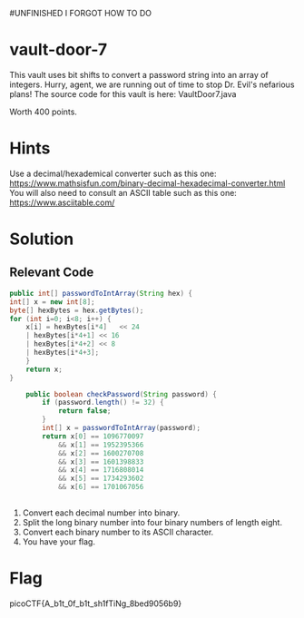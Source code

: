 #UNFINISHED I FORGOT HOW TO DO
# vault-door-7
This vault uses bit shifts to convert a password string into an array of integers. Hurry, agent, we are running out of time to stop Dr. Evil's nefarious plans! The source code for this vault is here: VaultDoor7.java

Worth 400 points.

# Hints
Use a decimal/hexademical converter such as this one: https://www.mathsisfun.com/binary-decimal-hexadecimal-converter.html
You will also need to consult an ASCII table such as this one: https://www.asciitable.com/

# Solution
## Relevant Code
```java
public int[] passwordToIntArray(String hex) {
int[] x = new int[8];
byte[] hexBytes = hex.getBytes();
for (int i=0; i<8; i++) {
    x[i] = hexBytes[i*4]   << 24
    | hexBytes[i*4+1] << 16
    | hexBytes[i*4+2] << 8
    | hexBytes[i*4+3];
    }
    return x;
}

    public boolean checkPassword(String password) {
        if (password.length() != 32) {
            return false;
        }
        int[] x = passwordToIntArray(password);
        return x[0] == 1096770097
            && x[1] == 1952395366
            && x[2] == 1600270708
            && x[3] == 1601398833
            && x[4] == 1716808014
            && x[5] == 1734293602
            && x[6] == 1701067056
        
```

1. Convert each decimal number into binary.
2. Split the long binary number into four binary numbers of length eight.
3. Convert each binary number to its ASCII character.
4. You have your flag. 


# Flag
picoCTF{A_b1t_0f_b1t_sh1fTiNg_8bed9056b9}